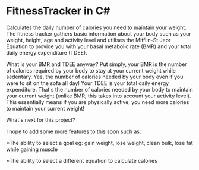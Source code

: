 # FitnessTracker in C#

Calculates the daily number of calories you need to maintain your weight. The fitness tracker gathers basic information about your body such as your weight, height, age and activity level and utilises the Mifflin-St Jeor Equation to provide you with your basal metabolic rate (BMR) and your total daily energy expenditure (TDEE).

What is your BMR and TDEE anyway? Put simply, your BMR is the number of calories required by your body to stay at your current weight while sedentary. Yes, the number of calories needed by your body even if you were to sit on the sofa all day! Your TDEE is your total daily energy expenditure. That's the number of calories needed by your body to maintain your current weight (unlike BMR, this takes into account your activity level). This essentially means if you are physically active, you need more calories to maintain your current weight!

What's next for this project?

I hope to add some more features to this soon such as:

*The ability to select a goal eg: gain weight, lose weight, clean bulk, lose fat while gaining muscle

*The ability to select a different equation to calculate calories

